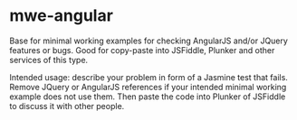 mwe-angular
===========

Base for minimal working examples for checking AngularJS and/or JQuery features
or bugs. Good for copy-paste into JSFiddle, Plunker and other services of this
type.

Intended usage: describe your problem in form of a Jasmine test that fails.
Remove JQuery or AngularJS references if your intended minimal working example
does not use them. Then paste the code into Plunker of JSFiddle to discuss it
with other people.
